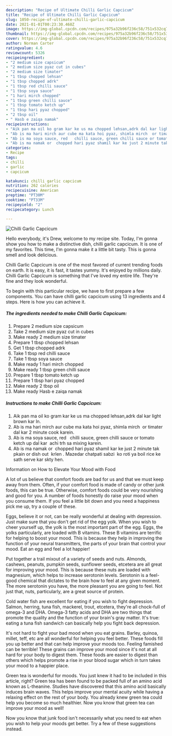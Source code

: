 ```yaml
---
description: "Recipe of Ultimate Chilli Garlic Capcicum"
title: "Recipe of Ultimate Chilli Garlic Capcicum"
slug: 1050-recipe-of-ultimate-chilli-garlic-capcicum
date: 2021-01-01T00:23:30.468Z
image: https://img-global.cpcdn.com/recipes/975a32b96f236c58/751x532cq70/chilli-garlic-capcicum-recipe-main-photo.jpg
thumbnail: https://img-global.cpcdn.com/recipes/975a32b96f236c58/751x532cq70/chilli-garlic-capcicum-recipe-main-photo.jpg
cover: https://img-global.cpcdn.com/recipes/975a32b96f236c58/751x532cq70/chilli-garlic-capcicum-recipe-main-photo.jpg
author: Norman Carter
ratingvalue: 4.6
reviewcount: 5326
recipeingredient:
- "2 medium size capsicum"
- "2 medium size pyaz cut in cubes"
- "2 medium size timater"
- "1 tbsp chopped lehsan"
- "1 tbsp chopped adrk"
- "1 tbsp red chilli sauce"
- "1 tbsp soya sauce"
- "1 hari mirch chopped"
- "1 tbsp green chilli sauce"
- "1 tbsp tomato ketch up"
- "1 tbsp hari pyaz chopped"
- "2 tbsp oil"
- " Hasb e zaiqa namak"
recipeinstructions:
- "Aik pan ma oil ko gram kar ke us ma chopped lehsan,adrk dal kar light brown kar ln."
- "Ab is ma hari mirch aur cube ma kata hoi pyaz, shimla mirch  or timater dal kar 2 minute cook karein."
- "Ab is ma soya sauce, red   chilli sauce, green chilli sauce or tomato ketch up dal kar  achi trh sa mixing karein."
- "Ab is ma namak or  chopped hari pyaz shamil kar ke just 2 minute tak pkain or dish out  krlen . Mazedar chatpati sabzi  ko roti ya boil rice ke sath serve kar skty hen."
categories:
- Recipe
tags:
- chilli
- garlic
- capcicum

katakunci: chilli garlic capcicum 
nutrition: 262 calories
recipecuisine: American
preptime: "PT30M"
cooktime: "PT33M"
recipeyield: "2"
recipecategory: Lunch

---
```



![Chilli Garlic Capcicum](https://img-global.cpcdn.com/recipes/975a32b96f236c58/751x532cq70/chilli-garlic-capcicum-recipe-main-photo.jpg)

Hello everybody, it's Drew, welcome to my recipe site. Today, I'm gonna show you how to make a distinctive dish, chilli garlic capcicum. It is one of my favorites. This time, I'm gonna make it a little bit tasty. This is gonna smell and look delicious.

Chilli Garlic Capcicum is one of the most favored of current trending foods on earth. It is easy, it is fast, it tastes yummy. It's enjoyed by millions daily. Chilli Garlic Capcicum is something that I've loved my entire life. They're fine and they look wonderful.




To begin with this particular recipe, we have to first prepare a few components. You can have chilli garlic capcicum using 13 ingredients and 4 steps. Here is how you can achieve it.

<!--inarticleads1-->

##### The ingredients needed to make Chilli Garlic Capcicum:

1. Prepare 2 medium size capsicum
1. Take 2 medium size pyaz cut in cubes
1. Make ready 2 medium size timater
1. Prepare 1 tbsp chopped lehsan
1. Get 1 tbsp chopped adrk
1. Take 1 tbsp red chilli sauce
1. Take 1 tbsp soya sauce
1. Make ready 1 hari mirch chopped
1. Make ready 1 tbsp green chilli sauce
1. Prepare 1 tbsp tomato ketch up
1. Prepare 1 tbsp hari pyaz chopped
1. Make ready 2 tbsp oil
1. Make ready  Hasb e zaiqa namak




<!--inarticleads2-->

##### Instructions to make Chilli Garlic Capcicum:

1. Aik pan ma oil ko gram kar ke us ma chopped lehsan,adrk dal kar light brown kar ln.
1. Ab is ma hari mirch aur cube ma kata hoi pyaz, shimla mirch  or timater dal kar 2 minute cook karein.
1. Ab is ma soya sauce, red   chilli sauce, green chilli sauce or tomato ketch up dal kar  achi trh sa mixing karein.
1. Ab is ma namak or  chopped hari pyaz shamil kar ke just 2 minute tak pkain or dish out  krlen . Mazedar chatpati sabzi  ko roti ya boil rice ke sath serve kar skty hen.




Information on How to Elevate Your Mood with Food


A lot of us believe that comfort foods are bad for us and that we must keep away from them. Often, if your comfort food is made of candy or other junk foods, this can be true. Otherwise, comfort foods could be very nourishing and good for you. A number of foods honestly do raise your mood when you consume them. If you feel a little bit down and you need a happiness pick me up, try a couple of these.

Eggs, believe it or not, can be really wonderful at dealing with depression. Just make sure that you don't get rid of the egg yolk. When you wish to cheer yourself up, the yolk is the most important part of the egg. Eggs, the yolks particularly, are loaded with B vitamins. These B vitamins are terrific for helping to boost your mood. This is because they help in improving the function of your neural transmitters, the parts of your brain that control your mood. Eat an egg and feel a lot happier!

Put together a trail mixout of a variety of seeds and nuts. Almonds, cashews, peanuts, pumpkin seeds, sunflower seeds, etcetera are all great for improving your mood. This is because these nuts are loaded with magnesium, which helps to increase serotonin levels. Serotonin is a feel-good chemical that dictates to the brain how to feel at any given moment. The more serotonin you have, the more pleasant you are going to feel. Not just that, nuts, particularly, are a great source of protein.

Cold water fish are excellent for eating if you wish to fight depression. Salmon, herring, tuna fish, mackerel, trout, etcetera, they're all chock-full of omega-3 and DHA. Omega-3 fatty acids and DHA are two things that promote the quality and the function of your brain's gray matter. It's true: eating a tuna fish sandwich can basically help you fight back depression. 

It's not hard to fight your bad mood when you eat grains. Barley, quinoa, millet, teff, etc are all wonderful for helping you feel better. These foods fill you up better and that can help improve your moods too. Feeling famished can be terrible! These grains can improve your mood since it's not at all hard for your body to digest them. These foods are easier to digest than others which helps promote a rise in your blood sugar which in turn takes your mood to a happier place.

Green tea is wonderful for moods. You just knew it had to be included in this article, right? Green tea has been found to be packed full of an amino acid known as L-theanine. Studies have discovered that this amino acid basically induces brain waves. This helps improve your mental acuity while having a relaxing effect on the rest of your body. You already knew green tea could help you become so much healthier. Now you know that green tea can improve your mood as well!

Now you know that junk food isn't necessarily what you need to eat when you wish to help your moods get better. Try  a few  of  these  suggestions  instead.

